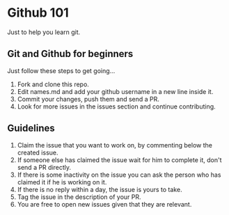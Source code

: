 # Github 101
Just to help you learn git.

## Git and Github for beginners
Just follow these steps to get going...

1. Fork and clone this repo.
2. Edit names.md and add your github username in a new line inside it.
3. Commit your changes, push them and send a PR.
4. Look for more issues in the issues section and continue contributing.

## Guidelines

1. Claim the issue that you want to work on, by commenting below the created issue.
2. If someone else has claimed the issue wait for him to complete it, don't send a PR directly.
3. If there is some inactivity on the issue you can ask the person who has claimed it if he is working on it.
4. If there is no reply within a day, the issue is yours to take.
5. Tag the issue in the description of your PR.
6. You are free to open new issues given that they are relevant.